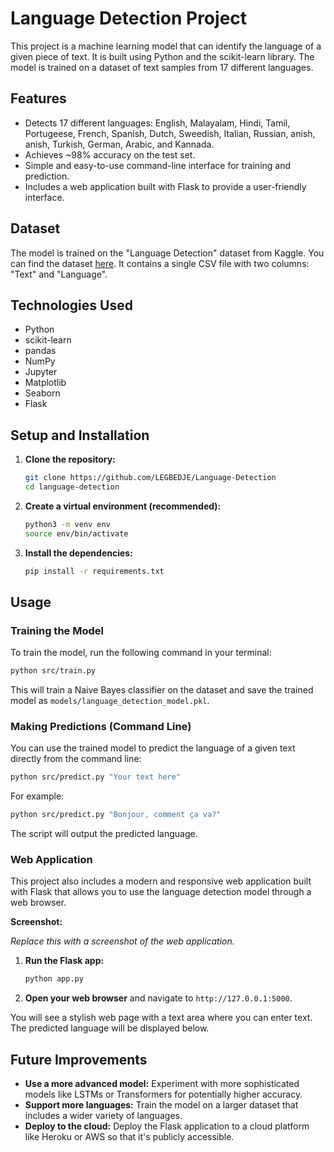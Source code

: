 # Language Detection Project

This project is a machine learning model that can identify the language of a given piece of text. It is built using Python and the scikit-learn library. The model is trained on a dataset of text samples from 17 different languages.

## Features

- Detects 17 different languages: English, Malayalam, Hindi, Tamil, Portugeese, French, Spanish, Dutch, Sweedish, Italian, Russian, anish, anish, Turkish, German, Arabic, and Kannada.
- Achieves ~98% accuracy on the test set.
- Simple and easy-to-use command-line interface for training and prediction.
- Includes a web application built with Flask to provide a user-friendly interface.

## Dataset

The model is trained on the "Language Detection" dataset from Kaggle. You can find the dataset [here](https://www.kaggle.com/datasets/basilb2s/language-detection). It contains a single CSV file with two columns: "Text" and "Language".

## Technologies Used

- Python
- scikit-learn
- pandas
- NumPy
- Jupyter
- Matplotlib
- Seaborn
- Flask

## Setup and Installation

1.  **Clone the repository:**
    ```bash
    git clone https://github.com/LEGBEDJE/Language-Detection
    cd language-detection
    ```

2.  **Create a virtual environment (recommended):**
    ```bash
    python3 -m venv env
    source env/bin/activate
    ```

3.  **Install the dependencies:**
    ```bash
    pip install -r requirements.txt
    ```

## Usage

### Training the Model

To train the model, run the following command in your terminal:

```bash
python src/train.py
```

This will train a Naive Bayes classifier on the dataset and save the trained model as `models/language_detection_model.pkl`.

### Making Predictions (Command Line)

You can use the trained model to predict the language of a given text directly from the command line:

```bash
python src/predict.py "Your text here"
```

For example:

```bash
python src/predict.py "Bonjour, comment ça va?"
```

The script will output the predicted language.

### Web Application

This project also includes a modern and responsive web application built with Flask that allows you to use the language detection model through a web browser.

**Screenshot:**

*Replace this with a screenshot of the web application.*

1.  **Run the Flask app:**
    ```bash
    python app.py
    ```

2.  **Open your web browser** and navigate to `http://127.0.0.1:5000`.

You will see a stylish web page with a text area where you can enter text. The predicted language will be displayed below.

## Future Improvements

- **Use a more advanced model:** Experiment with more sophisticated models like LSTMs or Transformers for potentially higher accuracy.
- **Support more languages:** Train the model on a larger dataset that includes a wider variety of languages.
- **Deploy to the cloud:** Deploy the Flask application to a cloud platform like Heroku or AWS so that it's publicly accessible.
